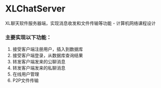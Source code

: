 # XLChatServer
XL聊天软件服务器端，实现消息收发和文件传输等功能 - 计算机网络课程设计

### 主要实现以下功能：
1. 接受客户端注册用户，插入到数据库
2. 接受客户端登录，从数据库查询结果
3. 转发客户端发来的公聊消息
4. 转发客户端发来的私聊消息
5. 在线用户管理
6. P2P文件传输
